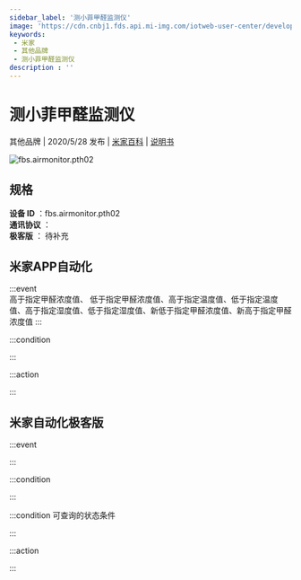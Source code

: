 ```yaml
---
sidebar_label: '测小菲甲醛监测仪'
image: 'https://cdn.cnbj1.fds.api.mi-img.com/iotweb-user-center/developer_1679047654219Y81IjSLR.png?GalaxyAccessKeyId=AKVGLQWBOVIRQ3XLEW&Expires=9223372036854775807&Signature=TQ/iWRC0rgpW+Hm0EFAC80N6JXM='
keywords: 
 - 米家
 - 其他品牌
 - 测小菲甲醛监测仪
description : ''
---
```

# 测小菲甲醛监测仪

其他品牌 | 2020/5/28 发布 | [米家百科](https://home.mi.com/webapp/content/baike/product/index.html?model=fbs.airmonitor.pth02) | [说明书](https://home.mi.com/views/introduction.html?model=fbs.airmonitor.pth02&region=cn)

![fbs.airmonitor.pth02](https://cdn.cnbj1.fds.api.mi-img.com/iotweb-user-center/developer_1679047654219Y81IjSLR.png?GalaxyAccessKeyId=AKVGLQWBOVIRQ3XLEW&Expires=9223372036854775807&Signature=TQ/iWRC0rgpW+Hm0EFAC80N6JXM=)

## 规格  
> 
**设备 ID** ：fbs.airmonitor.pth02  
**通讯协议** ：  
**极客版**  ： 待补充 


## 米家APP自动化  

:::event  
高于指定甲醛浓度值、 低于指定甲醛浓度值、高于指定温度值、低于指定温度值、高于指定湿度值、低于指定湿度值、新低于指定甲醛浓度值、新高于指定甲醛浓度值
:::

:::condition  

:::

:::action   

:::

## 米家自动化极客版  

:::event  

:::

:::condition  

:::

:::condition 可查询的状态条件  

:::

:::action  

:::

        
